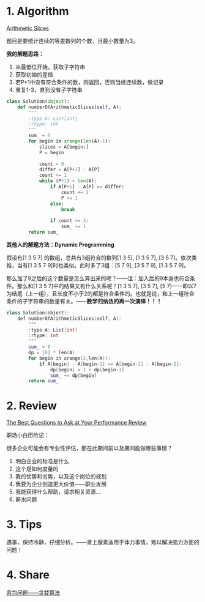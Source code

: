 # 1. Algorithm

[Arithmetic Slices](<https://leetcode.com/problems/arithmetic-slices/>)

题目是要统计连续的等差数列的个数，且最小数量为3。

**我的解题思路：**

1. 从最低位开始，获取子字符串
2. 获取初始的差值
3. 若P+1中没有符合条件的数，则返回，否则当做连续数，做记录
4. 重复1-3，直到没有子字符串

```python
class Solution(object):
    def numberOfArithmeticSlices(self, A):
        """
        :type A: List[int]
        :rtype: int
        """
        sum_ = 0
        for begin in xrange(len(A)-1):
            slices = A[begin:]
            P = begin            
            
            count = 0
            differ = A[P+1] - A[P]
            count += 1
            while (P+1) < len(A):
                if A[P+1] - A[P] == differ:
                    count += 1
                    P += 1
                else:
                    break
                    
                if count >= 3:
                    sum_ += 1
        return sum_
```



**其他人的解题方法：Dynamic Programming**

假设有[1 3 5 7] 的数组，总共有3组符合的数列[1 3 5], [1 3 5 7], [3 5 7]。依次类推，当有[1 3 5 7 9]时也类似。此时多了3组：[5 7 9], [3 5 7 9], [1 3 5 7 9]。

那么加了9之后的这个数量是怎么算出来的呢？——注：加入后的9本身也符合条件。那么和[1 3 5 7]中的结果又有什么关系呢？[1 3 5 7], [3 5 7], [5 7]——即以7为结尾（上一组），且长度不小于2的都是符合条件的。也就是说，和上一组符合条件的子字符串的数量有关。——**数学归纳法的再一次演绎！！！**

```c++
class Solution(object):
    def numberOfArithmeticSlices(self, A):
        """
        :type A: List[int]
        :rtype: int
        """
        sum_ = 0
        dp = [0] * len(A)
        for begin in xrange(2,len(A)):
            if A[begin] - A[begin-1] == A[begin-1] - A[begin-2]:
                dp[begin] = 1 + dp[begin-1]
                sum_ += dp[begin]
        return sum_
```





# 2. Review

[The Best Questions to Ask at Your Performance Review](<https://medium.com/s/story/the-best-questions-to-ask-at-your-performance-review-5aba3fb86528>)

职场小白历险记：

很多企业可能会有专业性评估，那在此期间前以及期间能做哪些事情？

1. 明白企业的标准是什么
2. 这个是如何度量的
3. 我的优势和劣势，以及这个岗位的规划
4. 我要为企业创造更大价值——职业发展
5. 我能获得什么帮助，请求相关资源…
6. 薪水问题

# 3. Tips

遇事，保持冷静，仔细分析。——肾上腺素适用于体力事情，难以解决脑力方面的问题！

# 4. Share

[背包问题——贪婪算法](https://blog.csdn.net/VVBBBBB/article/details/89811644)


